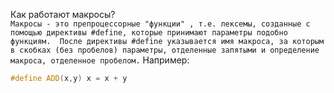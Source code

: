 Как работают макросы?  
``Макросы - это препроцессорные "функции" , т.е. лексемы, созданные с помощью директивы #define, которые принимают параметры подобно функциям. 
После директивы #define указывается имя макроса, за которым в скобках (без пробелов) параметры, отделенные запятыми и определение макроса, отделенное пробелом.``
Например:
```c++
#define ADD(x,y) x = x + y
